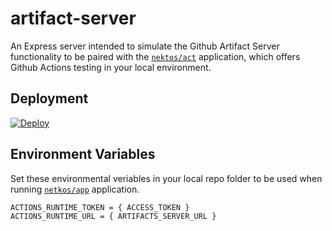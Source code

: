 # artifact-server

An Express server intended to simulate the Github Artifact Server functionality to be paired with the [`nektos/act`](https://github.com/nektos/act) application, which offers Github Actions testing in your local environment.

## Deployment
[![Deploy](https://www.herokucdn.com/deploy/button.svg)](https://heroku.com/deploy?template=https://github.com/Reviewable/artifact-server/tree/main)

## Environment Variables
Set these environmental veriables in your local repo folder to be used when running [`netkos/app`](https://github.com/nektos/act) application.
```
ACTIONS_RUNTIME_TOKEN = { ACCESS_TOKEN }
ACTIONS_RUNTIME_URL = { ARTIFACTS_SERVER_URL }
```
